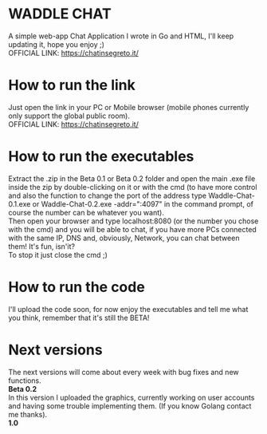 # WADDLE CHAT
A simple web-app Chat Application I wrote in Go and HTML, I'll keep updating it, hope you enjoy ;)<br>
OFFICIAL LINK: <a href="https://chatinsegreto.it/">https://chatinsegreto.it/</a>
# How to run the link
Just open the link in your PC or Mobile browser (mobile phones currently only support the global public room).
<br>
OFFICIAL LINK: <a href="https://chatinsegreto.it/">https://chatinsegreto.it/</a>
# How to run the executables
Extract the .zip in the Beta 0.1 or Beta 0.2 folder and open the main  .exe file inside the zip by double-clicking on it or with the cmd (to have more control and also the function to change the port of the address type Waddle-Chat-0.1.exe or Waddle-Chat-0.2.exe -addr=":4097" in the command prompt, of course the number can be whatever you want).<br>
Then open your browser and type localhost:8080 (or the number you chose with the cmd) and you will be able to chat, if you have more PCs connected with the same IP, DNS and, obviously, Network, you can chat between them! It's fun, isn'it?<br>
To stop it just close the cmd ;)
# How to run the code
I'll upload the code soon, for now enjoy the executables and tell me what you think, remember that it's still the BETA!
# Next versions
The next versions will come about every week with bug fixes and new functions.<br>
<strong>Beta 0.2</strong><br>
In this version I uploaded the graphics, currently working on user accounts and having some trouble implementing them. (If you know Golang contact me thanks).<br>
<strong>1.0</strong>

